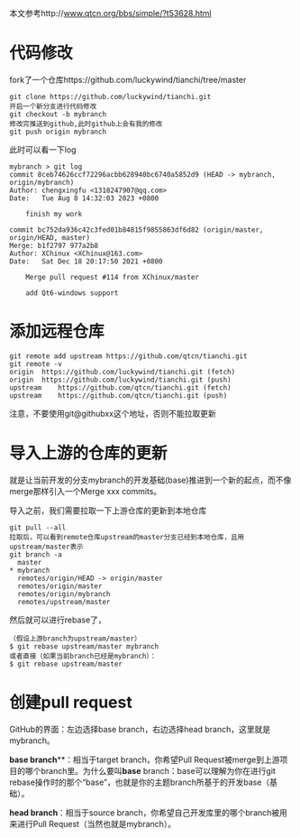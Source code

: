 本文参考http://www.qtcn.org/bbs/simple/?t53628.html

# 代码修改

fork了一个仓库https://github.com/luckywind/tianchi/tree/master

```shell
git clone https://github.com/luckywind/tianchi.git
开启一个新分支进行代码修改
git checkout -b mybranch
修改完推送到github,此时github上会有我的修改
git push origin mybranch
```

此时可以看一下log

```shell
mybranch > git log
commit 8ceb74626ccf72296acbb628940bc6740a5852d9 (HEAD -> mybranch, origin/mybranch)
Author: chengxingfu <1318247907@qq.com>
Date:   Tue Aug 8 14:32:03 2023 +0800

    finish my work

commit bc752da936c42c3fed01b84815f9855863df6d82 (origin/master, origin/HEAD, master)
Merge: b1f2797 977a2b8
Author: XChinux <XChinux@163.com>
Date:   Sat Dec 18 20:17:50 2021 +0800

    Merge pull request #114 from XChinux/master

    add Qt6-windows support
```

# 添加远程仓库

```shell
git remote add upstream https://github.com/qtcn/tianchi.git
git remote -v
origin	https://github.com/luckywind/tianchi.git (fetch)
origin	https://github.com/luckywind/tianchi.git (push)
upstream	https://github.com/qtcn/tianchi.git (fetch)
upstream	https://github.com/qtcn/tianchi.git (push)
```

注意，不要使用git@githubxx这个地址，否则不能拉取更新

# 导入上游的仓库的更新

就是让当前开发的分支mybranch的开发基础(base)推进到一个新的起点，而不像merge那样引入一个Merge xxx commits。

导入之前，我们需要拉取一下上游仓库的更新到本地仓库

```shell
git pull --all
拉取后，可以看到remote仓库upstream的master分支已经到本地仓库，且用upstream/master表示
git branch -a
  master   
* mybranch
  remotes/origin/HEAD -> origin/master
  remotes/origin/master
  remotes/origin/mybranch
  remotes/upstream/master
```

然后就可以进行rebase了，

```shell
（假设上游branch为upstream/master）
$ git rebase upstream/master mybranch 
或者直接（如果当前branch已经是mybranch）：
$ git rebase upstream/master
```



# 创建pull request

GitHub的界面：左边选择base branch，右边选择head branch，这里就是mybranch。

**base branch****：相当于target branch，你希望Pull Request被merge到上游项目的哪个branch里。为什么要叫**base** branch：base可以理解为你在进行git rebase操作时的那个“base”，也就是你的主题branch所基于的开发base（基础）。

**head branch**：相当于source branch，你希望自己开发库里的哪个branch被用来进行Pull Request（当然也就是mybranch）。